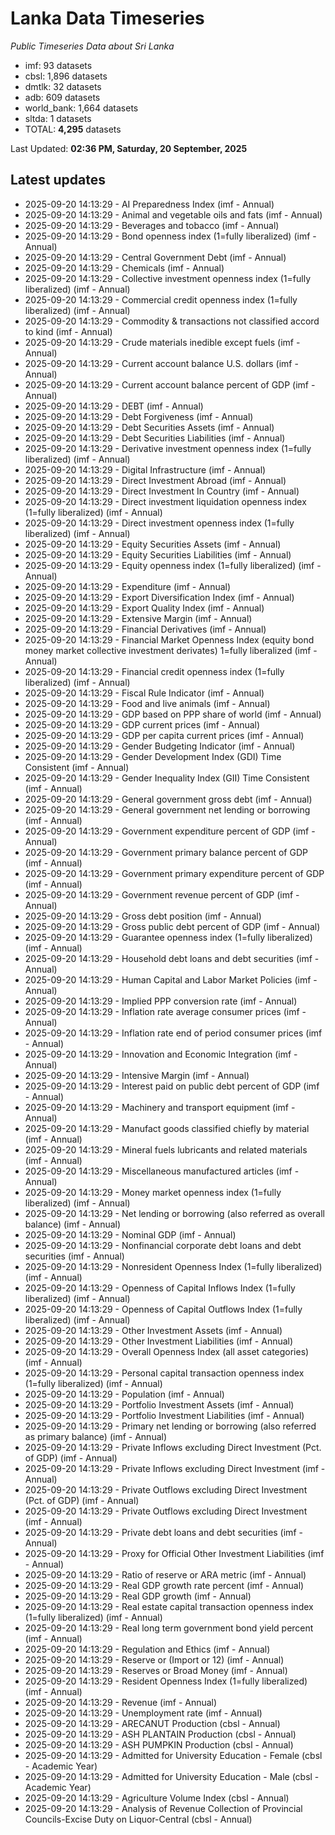 # Lanka Data Timeseries
*Public Timeseries Data about Sri Lanka*

* imf: 93 datasets
* cbsl: 1,896 datasets
* dmtlk: 32 datasets
* adb: 609 datasets
* world_bank: 1,664 datasets
* sltda: 1 datasets
* TOTAL: **4,295** datasets

Last Updated: **02:36 PM, Saturday, 20 September, 2025**

## Latest updates

* 2025-09-20 14:13:29 - AI Preparedness Index (imf - Annual)
* 2025-09-20 14:13:29 - Animal and vegetable oils and fats (imf - Annual)
* 2025-09-20 14:13:29 - Beverages and tobacco (imf - Annual)
* 2025-09-20 14:13:29 - Bond openness index (1=fully liberalized) (imf - Annual)
* 2025-09-20 14:13:29 - Central Government Debt (imf - Annual)
* 2025-09-20 14:13:29 - Chemicals (imf - Annual)
* 2025-09-20 14:13:29 - Collective investment openness index (1=fully liberalized) (imf - Annual)
* 2025-09-20 14:13:29 - Commercial credit openness index (1=fully liberalized) (imf - Annual)
* 2025-09-20 14:13:29 - Commodity & transactions not classified accord to kind (imf - Annual)
* 2025-09-20 14:13:29 - Crude materials inedible except fuels (imf - Annual)
* 2025-09-20 14:13:29 - Current account balance U.S. dollars (imf - Annual)
* 2025-09-20 14:13:29 - Current account balance percent of GDP (imf - Annual)
* 2025-09-20 14:13:29 - DEBT (imf - Annual)
* 2025-09-20 14:13:29 - Debt Forgiveness (imf - Annual)
* 2025-09-20 14:13:29 - Debt Securities Assets (imf - Annual)
* 2025-09-20 14:13:29 - Debt Securities Liabilities (imf - Annual)
* 2025-09-20 14:13:29 - Derivative investment openness index (1=fully liberalized) (imf - Annual)
* 2025-09-20 14:13:29 - Digital Infrastructure (imf - Annual)
* 2025-09-20 14:13:29 - Direct Investment Abroad (imf - Annual)
* 2025-09-20 14:13:29 - Direct Investment In Country (imf - Annual)
* 2025-09-20 14:13:29 - Direct investment liquidation openness index (1=fully liberalized) (imf - Annual)
* 2025-09-20 14:13:29 - Direct investment openness index (1=fully liberalized) (imf - Annual)
* 2025-09-20 14:13:29 - Equity Securities Assets (imf - Annual)
* 2025-09-20 14:13:29 - Equity Securities Liabilities (imf - Annual)
* 2025-09-20 14:13:29 - Equity openness index (1=fully liberalized) (imf - Annual)
* 2025-09-20 14:13:29 - Expenditure (imf - Annual)
* 2025-09-20 14:13:29 - Export Diversification Index (imf - Annual)
* 2025-09-20 14:13:29 - Export Quality Index (imf - Annual)
* 2025-09-20 14:13:29 - Extensive Margin (imf - Annual)
* 2025-09-20 14:13:29 - Financial Derivatives (imf - Annual)
* 2025-09-20 14:13:29 - Financial Market Openness Index (equity bond money market collective investment derivates) 1=fully liberalized (imf - Annual)
* 2025-09-20 14:13:29 - Financial credit openness index (1=fully liberalized) (imf - Annual)
* 2025-09-20 14:13:29 - Fiscal Rule Indicator (imf - Annual)
* 2025-09-20 14:13:29 - Food and live animals (imf - Annual)
* 2025-09-20 14:13:29 - GDP based on PPP share of world (imf - Annual)
* 2025-09-20 14:13:29 - GDP current prices (imf - Annual)
* 2025-09-20 14:13:29 - GDP per capita current prices (imf - Annual)
* 2025-09-20 14:13:29 - Gender Budgeting Indicator (imf - Annual)
* 2025-09-20 14:13:29 - Gender Development Index (GDI) Time Consistent (imf - Annual)
* 2025-09-20 14:13:29 - Gender Inequality Index (GII) Time Consistent (imf - Annual)
* 2025-09-20 14:13:29 - General government gross debt (imf - Annual)
* 2025-09-20 14:13:29 - General government net lending or borrowing (imf - Annual)
* 2025-09-20 14:13:29 - Government expenditure percent of GDP (imf - Annual)
* 2025-09-20 14:13:29 - Government primary balance percent of GDP (imf - Annual)
* 2025-09-20 14:13:29 - Government primary expenditure percent of GDP (imf - Annual)
* 2025-09-20 14:13:29 - Government revenue percent of GDP (imf - Annual)
* 2025-09-20 14:13:29 - Gross debt position (imf - Annual)
* 2025-09-20 14:13:29 - Gross public debt percent of GDP (imf - Annual)
* 2025-09-20 14:13:29 - Guarantee openness index (1=fully liberalized) (imf - Annual)
* 2025-09-20 14:13:29 - Household debt loans and debt securities (imf - Annual)
* 2025-09-20 14:13:29 - Human Capital and Labor Market Policies (imf - Annual)
* 2025-09-20 14:13:29 - Implied PPP conversion rate (imf - Annual)
* 2025-09-20 14:13:29 - Inflation rate average consumer prices (imf - Annual)
* 2025-09-20 14:13:29 - Inflation rate end of period consumer prices (imf - Annual)
* 2025-09-20 14:13:29 - Innovation and Economic Integration (imf - Annual)
* 2025-09-20 14:13:29 - Intensive Margin (imf - Annual)
* 2025-09-20 14:13:29 - Interest paid on public debt percent of GDP (imf - Annual)
* 2025-09-20 14:13:29 - Machinery and transport equipment (imf - Annual)
* 2025-09-20 14:13:29 - Manufact goods classified chiefly by material (imf - Annual)
* 2025-09-20 14:13:29 - Mineral fuels lubricants and related materials (imf - Annual)
* 2025-09-20 14:13:29 - Miscellaneous manufactured articles (imf - Annual)
* 2025-09-20 14:13:29 - Money market openness index (1=fully liberalized) (imf - Annual)
* 2025-09-20 14:13:29 - Net lending or borrowing (also referred as overall balance) (imf - Annual)
* 2025-09-20 14:13:29 - Nominal GDP (imf - Annual)
* 2025-09-20 14:13:29 - Nonfinancial corporate debt loans and debt securities (imf - Annual)
* 2025-09-20 14:13:29 - Nonresident Openness Index (1=fully liberalized) (imf - Annual)
* 2025-09-20 14:13:29 - Openness of Capital Inflows Index (1=fully liberalized) (imf - Annual)
* 2025-09-20 14:13:29 - Openness of Capital Outflows Index (1=fully liberalized) (imf - Annual)
* 2025-09-20 14:13:29 - Other Investment Assets (imf - Annual)
* 2025-09-20 14:13:29 - Other Investment Liabilities (imf - Annual)
* 2025-09-20 14:13:29 - Overall Openness Index (all asset categories) (imf - Annual)
* 2025-09-20 14:13:29 - Personal capital transaction openness index (1=fully liberalized) (imf - Annual)
* 2025-09-20 14:13:29 - Population (imf - Annual)
* 2025-09-20 14:13:29 - Portfolio Investment Assets (imf - Annual)
* 2025-09-20 14:13:29 - Portfolio Investment Liabilities (imf - Annual)
* 2025-09-20 14:13:29 - Primary net lending or borrowing (also referred as primary balance) (imf - Annual)
* 2025-09-20 14:13:29 - Private Inflows excluding Direct Investment (Pct. of GDP) (imf - Annual)
* 2025-09-20 14:13:29 - Private Inflows excluding Direct Investment (imf - Annual)
* 2025-09-20 14:13:29 - Private Outflows excluding Direct Investment (Pct. of GDP) (imf - Annual)
* 2025-09-20 14:13:29 - Private Outflows excluding Direct Investment (imf - Annual)
* 2025-09-20 14:13:29 - Private debt loans and debt securities (imf - Annual)
* 2025-09-20 14:13:29 - Proxy for Official Other Investment Liabilities (imf - Annual)
* 2025-09-20 14:13:29 - Ratio of reserve or ARA metric (imf - Annual)
* 2025-09-20 14:13:29 - Real GDP growth rate percent (imf - Annual)
* 2025-09-20 14:13:29 - Real GDP growth (imf - Annual)
* 2025-09-20 14:13:29 - Real estate capital transaction openness index (1=fully liberalized) (imf - Annual)
* 2025-09-20 14:13:29 - Real long term government bond yield percent (imf - Annual)
* 2025-09-20 14:13:29 - Regulation and Ethics (imf - Annual)
* 2025-09-20 14:13:29 - Reserve or (Import or 12) (imf - Annual)
* 2025-09-20 14:13:29 - Reserves or Broad Money (imf - Annual)
* 2025-09-20 14:13:29 - Resident Openness Index (1=fully liberalized) (imf - Annual)
* 2025-09-20 14:13:29 - Revenue (imf - Annual)
* 2025-09-20 14:13:29 - Unemployment rate (imf - Annual)
* 2025-09-20 14:13:29 - ARECANUT Production (cbsl - Annual)
* 2025-09-20 14:13:29 - ASH PLANTAIN Production (cbsl - Annual)
* 2025-09-20 14:13:29 - ASH PUMPKIN Production (cbsl - Annual)
* 2025-09-20 14:13:29 - Admitted for University Education - Female (cbsl - Academic Year)
* 2025-09-20 14:13:29 - Admitted for University Education - Male (cbsl - Academic Year)
* 2025-09-20 14:13:29 - Agriculture Volume Index (cbsl - Annual)
* 2025-09-20 14:13:29 - Analysis of Revenue Collection of Provincial Councils-Excise Duty on Liquor-Central (cbsl - Annual)